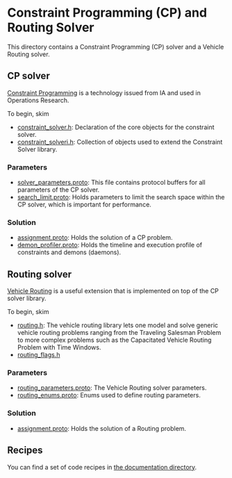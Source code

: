 # Constraint Programming (CP) and Routing Solver

This directory contains a Constraint Programming (CP) solver and a Vehicle
Routing solver.

## CP solver

[Constraint Programming](http://en.wikipedia.org/wiki/Constraint_programming) is
a technology issued from IA and used in Operations Research.

To begin, skim

* [constraint_solver.h](../constraint_solver/constraint_solver.h):
Declaration of the core objects for the constraint solver.
* [constraint_solveri.h](../constraint_solver/constraint_solveri.h):
Collection of objects used to extend the Constraint Solver library.

### Parameters

* [solver_parameters.proto](../constraint_solver/solver_parameters.proto):
This file contains protocol buffers for all parameters of the CP solver.
* [search_limit.proto](../constraint_solver/search_limit.proto):
Holds parameters to limit the search space within the CP solver, which is
important for performance.

### Solution

* [assignment.proto](../constraint_solver/assignment.proto):
Holds the solution of a CP problem.
* [demon_profiler.proto](../constraint_solver/demon_profiler.proto):
Holds the timeline and execution profile of constraints and demons (daemons).

## Routing solver

[Vehicle Routing](http://en.wikipedia.org/wiki/Vehicle_routing) is a useful
extension that is implemented on top of the CP solver library.

To begin, skim

* [routing.h](../constraint_solver/routing.h):
The vehicle routing library lets one model and solve generic vehicle routing
problems ranging from the Traveling Salesman Problem to more complex problems
such as the Capacitated Vehicle Routing Problem with Time Windows.
* [routing_flags.h](../constraint_solver/routing_flags.h)

### Parameters

* [routing_parameters.proto](../constraint_solver/routing_parameters.proto):
The Vehicle Routing solver parameters.
* [routing_enums.proto](../constraint_solver/routing_enums.proto):
Enums used to define routing parameters.

### Solution

* [assignment.proto](assignment.proto):
Holds the solution of a Routing problem.

## Recipes

You can find a set of code recipes in
[the documentation directory](doc/README.md).
